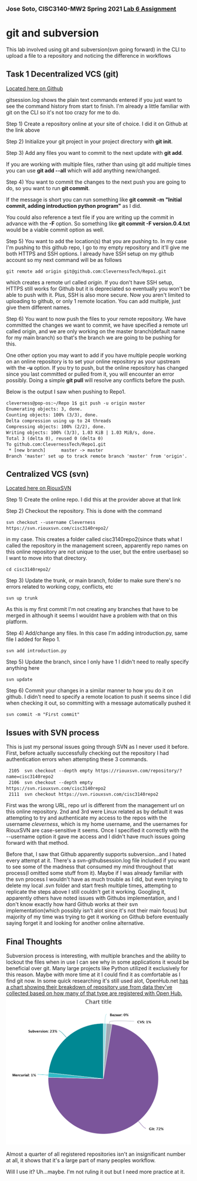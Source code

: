 ### Jose Soto, CISC3140-MW2 Spring 2021 [Lab 6 Assignment](https://docs.google.com/document/d/16Uxst6-RSu78PZIk_9e9BGnVGASmzEWurwjuj9KNGUg/edit)

# git and subversion

This lab involved using git and subversion(svn going forward) in the CLI to upload a file to a repository and noticing the difference in workflows 

## Task 1 Decentralized VCS (git)

[Located here on Github](https://github.com/ClevernessTech/Repo1)

gitsession.log shows the plain text commands entered if you just want to see the command history from start to finish.  I'm already a little familiar with git on the CLI so it's not too crazy for me to do.

Step 1) Create a repository online at your site of choice.  I did it on Github at the link above

Step 2) Initialize your git project in your project directory with **git init**.  

Step 3) Add any files you want to commit to the next update with **git add**.  

If you are working with multiple files, rather than using git add multiple times you can use **git add --all** which will add anything new/changed.

Step 4) You want to commit the changes to the next push you are going to do, so you want to run **git commit**.  

If the message is short you can run something like **git commit -m "Initial commit, adding introduction python program"** as I did.  

You could also reference a text file if you are writing up the commit in advance with the **-F** option.  So something like **git commit -F version.0.4.txt** would be a viable commit option as well.

Step 5) You want to add the location(s) that you are pushing to.  In my case I'm pushing to this github repo, I go to my empty repository and it'll give me both HTTPS and SSH options.  I already have SSH setup on my github account so my next command will be as follows


```
git remote add origin git@github.com:ClevernessTech/Repo1.git
```

which creates a remote url called *origin*.  If you don't have SSH setup, HTTPS still works for Github but it is depreciated so eventually you won't be able to push with it.  Plus, SSH is also more secure.  Now you aren't limited to uploading to github, or only 1 remote location.  You can add multiple, just give them different names.  

Step 6) You want to now push the files to your remote repository.  We have committed the changes we want to commit, we have specified a remote url called origin, and we are only working on the master branch(default name for my main branch) so that's the branch we are going to be pushing for this.  

One other option you may want to add if you have multiple people working on an online repository is to set your online repository as your upstream with the **-u** option.  If you try to push, but the online repository has changed since you last committed or pulled from it, you will encounter an error possibly.  Doing a simple **git pull** will resolve any conflicts before the push.

Below is the output I saw when pushing to Repo1.
```
cleverness@pop-os:~/Repo 1$ git push -u origin master
Enumerating objects: 3, done.
Counting objects: 100% (3/3), done.
Delta compression using up to 24 threads
Compressing objects: 100% (2/2), done.
Writing objects: 100% (3/3), 1.03 KiB | 1.03 MiB/s, done.
Total 3 (delta 0), reused 0 (delta 0)
To github.com:ClevernessTech/Repo1.git
 * [new branch]      master -> master
Branch 'master' set up to track remote branch 'master' from 'origin'.
```

## Centralized VCS (svn)

[Located here on RiouxSVN](https://svn.riouxsvn.com/cisc3140repo2/)

Step 1) Create the online repo.  I did this at the provider above at that link

Step 2) Checkout the repository.  This is done with the command

```
svn checkout --username Cleverness https://svn.riouxsvn.com/cisc3140repo2/
```

in my case.  This creates a folder called cisc3140repo2(since thats what I called the repository in the management screen, apparently repo names on this online repository are not unique to the user, but the entire userbase) so I want to move into that directory.

```
cd cisc3140repo2/
```

Step 3) Update the trunk, or main branch, folder to make sure there's no errors related to working copy, conflicts, etc

```
svn up trunk
```

As this is my first commit I'm not creating any branches that have to be merged in although it seems I wouldnt have a problem with that on this platform.

Step 4) Add/change any files.  In this case I'm adding introduction.py, same file I added for Repo 1.
```
svn add introduction.py 
```

Step 5) Update the branch, since I only have 1 I didn't need to really specify anything here
```
svn update
```

Step 6) Commit your changes in a similar manner to how you do it on github.  I didn't need to specify a remote location to push it seems since I did when checking it out, so committing with a message automatically pushed it 

```
svn commit -m "First commit"
```

## Issues with SVN process

This is just my personal issues going through SVN as I never used it before.  First, before actually successfully checking out the repository I had authentication errors when attempting these 3 commands.

```
 2105  svn checkout --depth empty https://riouxsvn.com/repository/?name=cisc3140repo2
 2106  svn checkout --depth empty https://svn.riouxsvn.com/cisc3140repo2
 2111  svn checkout https://svn.riouxsvn.com/cisc3140repo2
```

First was the wrong URL, repo url is different from the management url on this online repository.  2nd and 3rd were Linux related as by default it was attempting to try and authenticate my access to the repos with the username *cleverness*, which is my home username, and the usernames for RiouxSVN are case-sensitive it seems.  Once I specified it correctly with the --username option it gave me access and I didn't have much issues going forward with that method.

Before that, I saw that Github apparently supports subversion...and I hated every attempt at it.  There's a svn-githubsession.log file included if you want to see some of the madness that consumed my mind throughout that process(I omitted some stuff from it).  Maybe if I was already familiar with the svn process I wouldn't have as much trouble as I did, but even trying to delete my local .svn folder and start fresh multiple times, attempting to replicate the steps above I still couldn't get it working.  Googling it, apparently others have noted issues with Githubs implementation, and I don't know exactly how hard Github works at their svn implementation(which possibly isn't alot since it's not their main focus) but majority of my time was trying to get it working on Github before eventually saying forget it and looking for another online alternative.  

## Final Thoughts

Subversion process is interesting, with multiple branches and the ability to lockout the files when in use I can see why in some applications it would be beneficial over git.  Many large projects like Python utilized it exclusively for this reason.  Maybe with more time at it I could find it as comfortable as I find git now.  In some quick researching it's still used alot, OpenHub.net [has a chart showing their breakdown of repository use from data they've collected based on how many of that type are registered with Open Hub.](https://www.openhub.net/repositories/compare)  ![](chart.png)

Almost a quarter of all registered repositories isn't an insignificant number at all, it shows that it's a large part of many peoples workflow.

Will I use it? Uh...maybe.  I'm not ruling it out but I need more practice at it.



